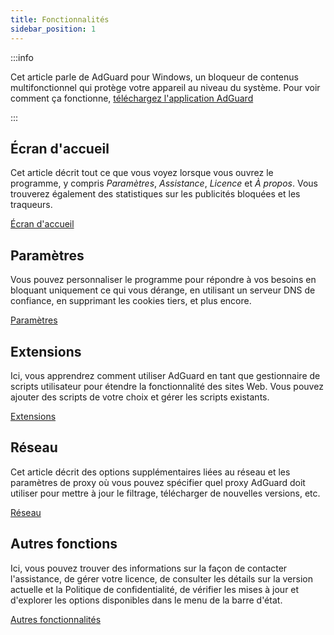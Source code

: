 ```yaml
---
title: Fonctionnalités
sidebar_position: 1
---
```


:::info

Cet article parle de AdGuard pour Windows, un bloqueur de contenus multifonctionnel qui protège votre appareil au niveau du système. Pour voir comment ça fonctionne, [téléchargez l'application AdGuard](https://agrd.io/download-kb-adblock)

:::

## Écran d'accueil

Cet article décrit tout ce que vous voyez lorsque vous ouvrez le programme, y compris _Paramètres_, _Assistance_, _Licence_ et _À propos_. Vous trouverez également des statistiques sur les publicités bloquées et les traqueurs.

[Écran d'accueil](/adguard-for-windows/features/home-screen/)

## Paramètres

Vous pouvez personnaliser le programme pour répondre à vos besoins en bloquant uniquement ce qui vous dérange, en utilisant un serveur DNS de confiance, en supprimant les cookies tiers, et plus encore.

[Paramètres](/adguard-for-windows/features/settings/)

## Extensions

Ici, vous apprendrez comment utiliser AdGuard en tant que gestionnaire de scripts utilisateur pour étendre la fonctionnalité des sites Web. Vous pouvez ajouter des scripts de votre choix et gérer les scripts existants.

[Extensions](/adguard-for-windows/features/extensions/)

## Réseau

Cet article décrit des options supplémentaires liées au réseau et les paramètres de proxy où vous pouvez spécifier quel proxy AdGuard doit utiliser pour mettre à jour le filtrage, télécharger de nouvelles versions, etc.

[Réseau](/adguard-for-windows/features/network/)

## Autres fonctions

Ici, vous pouvez trouver des informations sur la façon de contacter l'assistance, de gérer votre licence, de consulter les détails sur la version actuelle et la Politique de confidentialité, de vérifier les mises à jour et d'explorer les options disponibles dans le menu de la barre d'état.

[Autres fonctionnalités](/adguard-for-windows/features/others/)
